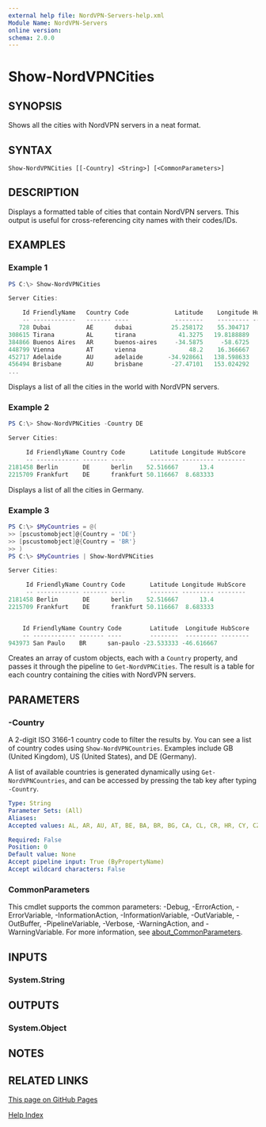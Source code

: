 ```yaml
---
external help file: NordVPN-Servers-help.xml
Module Name: NordVPN-Servers
online version:
schema: 2.0.0
---
```


# Show-NordVPNCities

## SYNOPSIS
Shows all the cities with NordVPN servers in a neat format.

## SYNTAX

```
Show-NordVPNCities [[-Country] <String>] [<CommonParameters>]
```

## DESCRIPTION
Displays a formatted table of cities that contain NordVPN servers. This output
is useful for cross-referencing city names with their codes/IDs.

## EXAMPLES

### Example 1
```powershell
PS C:\> Show-NordVPNCities

Server Cities:

    Id FriendlyName   Country Code             Latitude    Longitude HubScore
    -- ------------   ------- ----             --------    --------- --------
   728 Dubai          AE      dubai           25.258172    55.304717
308615 Tirana         AL      tirana            41.3275   19.8188889
384866 Buenos Aires   AR      buenos-aires     -34.5875     -58.6725
448799 Vienna         AT      vienna               48.2    16.366667
452717 Adelaide       AU      adelaide       -34.928661   138.598633
456494 Brisbane       AU      brisbane        -27.47101   153.024292
...
```

Displays a list of all the cities in the world with NordVPN servers.

### Example 2
```powershell
PS C:\> Show-NordVPNCities -Country DE

Server Cities:

     Id FriendlyName Country Code       Latitude Longitude HubScore
     -- ------------ ------- ----       -------- --------- --------
2181458 Berlin       DE      berlin    52.516667      13.4
2215709 Frankfurt    DE      frankfurt 50.116667  8.683333
```

Displays a list of all the cities in Germany.

### Example 3
```powershell
PS C:\> $MyCountries = @(
>> [pscustomobject]@{Country = 'DE'}
>> [pscustomobject]@{Country = 'BR'}
>> )
PS C:\> $MyCountries | Show-NordVPNCities

Server Cities:

     Id FriendlyName Country Code       Latitude Longitude HubScore
     -- ------------ ------- ----       -------- --------- --------
2181458 Berlin       DE      berlin    52.516667      13.4
2215709 Frankfurt    DE      frankfurt 50.116667  8.683333


    Id FriendlyName Country Code        Latitude  Longitude HubScore
    -- ------------ ------- ----        --------  --------- --------
943973 San Paulo    BR      san-paulo -23.533333 -46.616667
```

Creates an array of custom objects, each with a `Country` property, and
passes it through the pipeline to `Get-NordVPNCities`. The result is a
table for each country containing the cities with NordVPN servers.

## PARAMETERS

### -Country
A 2-digit ISO 3166-1 country code to filter the results by. You can see a list
of country codes using `Show-NordVPNCountries`. Examples include GB (United
Kingdom), US (United States), and DE (Germany).

A list of available countries is generated dynamically using
`Get-NordVPNCountries`, and can be accessed by pressing the tab key after
typing `-Country`.

```yaml
Type: String
Parameter Sets: (All)
Aliases:
Accepted values: AL, AR, AU, AT, BE, BA, BR, BG, CA, CL, CR, HR, CY, CZ, DK, EE, FI, FR, GE, DE, GR, HK, HU, IS, IN, ID, IE, IL, IT, JP, LV, LU, MY, MX, MD, NL, NZ, MK, NO, PL, PT, RO, RS, SG, SK, SI, ZA, KR, ES, SE, CH, TW, TH, TR, UA, AE, GB, US, VN

Required: False
Position: 0
Default value: None
Accept pipeline input: True (ByPropertyName)
Accept wildcard characters: False
```

### CommonParameters
This cmdlet supports the common parameters: -Debug, -ErrorAction, -ErrorVariable, -InformationAction, -InformationVariable, -OutVariable, -OutBuffer, -PipelineVariable, -Verbose, -WarningAction, and -WarningVariable. For more information, see [about_CommonParameters](http://go.microsoft.com/fwlink/?LinkID=113216).

## INPUTS

### System.String

## OUTPUTS

### System.Object
## NOTES

## RELATED LINKS

[This page on GitHub Pages](https://thefreeman193.github.io/NordVPN-Servers/Show-NordVPNCities.md)

[Help Index](./HELPINDEX.md)
